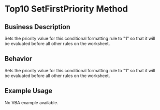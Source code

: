 # Top10 SetFirstPriority Method

## Business Description
Sets the priority value for this conditional formatting rule to "1" so that it will be evaluated before all other rules on the worksheet.

## Behavior
Sets the priority value for this conditional formatting rule to "1" so that it will be evaluated before all other rules on the worksheet.

## Example Usage
No VBA example available.